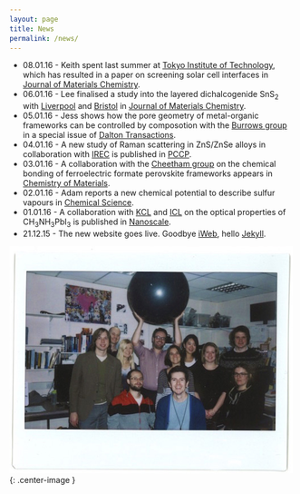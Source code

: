 ```yaml
---
layout: page
title: News
permalink: /news/
---
```


* 08.01.16 - Keith spent last summer at [Tokyo Institute of Technology](http://www.msl.titech.ac.jp/~oba), which has resulted in a paper on screening solar cell interfaces in [Journal of Materials Chemistry](http://pubs.rsc.org/en/Content/ArticleLanding/2016/TC/C5TC04091D#!divAbstract).
* 06.01.16 - Lee finalised a study into the layered dichalcogenide SnS<sub>2</sub> with [Liverpool](https://www.liverpool.ac.uk/physics/staff/timothy-veal/) and [Bristol](http://www.bris.ac.uk/chemistry/people/david-j-fermin/) in [Journal of Materials Chemistry](http://pubs.rsc.org/en/Content/ArticleLanding/2016/TA/C5TA08214E#!divAbstract).
* 05.01.16 - Jess shows how the pore geometry of metal-organic frameworks can be controlled by composotion with the [Burrows group](http://people.bath.ac.uk/chsadb/Welcome.html) in a special issue of [Dalton Transactions](http://pubs.rsc.org/en/content/articlelanding/2016/dt/c5dt04045k).
* 04.01.16 - A new study of Raman scattering in ZnS/ZnSe alloys in collaboration with [IREC](http://www.irec.cat/contact/dr.-edgardo-saucedo.html) is published in [PCCP](http://pubs.rsc.org/en/content/articlelanding/2015/cp/c5cp04498g#!divAbstract).
* 03.01.16 - A collaboration with the [Cheetham group](http://www.fihm.msm.cam.ac.uk/directory/akc30@cam.ac.uk) on the chemical bonding of ferroelectric formate perovskite frameworks appears in [Chemistry of Materials](http://pubs.acs.org/doi/abs/10.1021/acs.chemmater.5b04143). 
* 02.01.16 - Adam reports a new chemical potential to describe sulfur vapours in [Chemical Science](http://pubs.rsc.org/en/Content/ArticleLanding/2016/SC/C5SC03088A).
* 01.01.16 - A collaboration with [KCL](http://www.kcl.ac.uk/nms/depts/physics/people/academicstaff/van-Schilfgaarde-.aspx) and [ICL](http://www.imperial.ac.uk/people/piers.barnes) on the optical properties of CH<sub>3</sub>NH<sub>3</sub>PbI<sub>3</sub> is published in [Nanoscale](http://pubs.rsc.org/en/content/articlelanding/2016/nr/c5nr05435d).
* 21.12.15 - The new website goes live. Goodbye [iWeb](https://en.wikipedia.org/wiki/IWeb), hello [Jekyll](http://jekyllrb.com/). 

![](/assets/group_2014.jpg){: .center-image }
